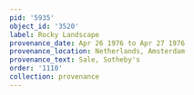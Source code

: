 ```yaml
---
pid: '5935'
object_id: '3520'
label: Rocky Landscape
provenance_date: Apr 26 1976 to Apr 27 1976
provenance_location: Netherlands, Amsterdam
provenance_text: Sale, Sotheby's
order: '1110'
collection: provenance
---
```

